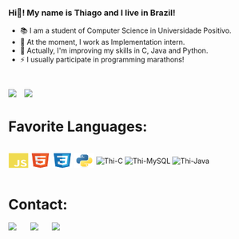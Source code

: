 ### Hi👋! My name is Thiago and I live in Brazil!
- 📚 I am a student of Computer Science in Universidade Positivo.
- 👜 At the moment, I work as Implementation intern.
- 🚀 Actually, I'm improving my skills in C, Java and Python.
- ⚡ I usually participate in programming marathons!
  
<br>

<p align="left">
  <img height="180em" src="https://github-readme-stats.vercel.app/api?username=Medici1612&show_icons=true&theme=tokyonight" />
  &nbsp;&nbsp;
  <img height="180em" src="https://github-readme-stats.vercel.app/api/top-langs/?username=Medici1612&layout=compact&theme=tokyonight" />
</p>
<h1>Favorite Languages:</h1>
<div style="display: inline_block"><br>
  <img align="center" alt="Thi-JS" height="30" width="40" src="https://raw.githubusercontent.com/devicons/devicon/master/icons/javascript/javascript-plain.svg">
  <img align="center" alt="Thi-HTML" height="30" width="40" src="https://raw.githubusercontent.com/devicons/devicon/master/icons/html5/html5-original.svg">
  <img align="center" alt="Thi-CSS" height="30" width="40" src="https://raw.githubusercontent.com/devicons/devicon/master/icons/css3/css3-original.svg">
  <img align="center" alt="Thi-Python" height="30" width="40" src="https://raw.githubusercontent.com/devicons/devicon/master/icons/python/python-original.svg">
  <img align="center" alt="Thi-C" height="30" width="40" src="https://cdn.jsdelivr.net/gh/devicons/devicon@latest/icons/c/c-original.svg">
  <img align="center" alt="Thi-MySQL" height="30" width="40" src="https://cdn.jsdelivr.net/gh/devicons/devicon@latest/icons/mysql/mysql-original.svg">
  <img align="center" alt="Thi-Java" height="30" width="40" src="https://cdn.jsdelivr.net/gh/devicons/devicon@latest/icons/java/java-original.svg">
  
</div>
<br>
<div>
  <h1>Contact:</h1>
<a href ="https://instagram.com/thiago.medici"><img src = "https://img.shields.io/badge/Instagram-E4405F?style=for-the-badge&logo=instagram&logoColor=white"></a> &nbsp;&nbsp;&nbsp;&nbsp;&nbsp;
<a href="https://www.linkedin.com/in/thiago-medici-36b945328/"><img src="https://img.shields.io/badge/LinkedIn-0077B5?style=for-the-badge&logo=linkedin&logoColor=white"></a>  &nbsp;&nbsp;&nbsp;&nbsp;&nbsp;
<a href="https://mailto:thimedicii@gmail.com"><img src="https://img.shields.io/badge/Gmail-D14836?style=for-the-badge&logo=gmail&logoColor=white"></a>  &nbsp;&nbsp;&nbsp;&nbsp;&nbsp;


</div>
